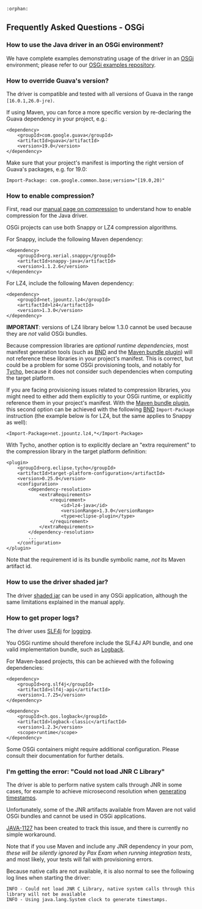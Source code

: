 ```eval_rst
:orphan:
```

## Frequently Asked Questions - OSGi

### How to use the Java driver in an OSGi environment?

We have complete examples demonstrating usage of the driver in an [OSGi]
environment; please refer to our [OSGi examples repository].


### How to override Guava's version?

The driver is compatible and tested with all versions of Guava in the range
`[16.0.1,26.0-jre)`.

If using Maven, you can force a more specific version by re-declaring
the Guava dependency in your project, e.g.:

    <dependency>
        <groupId>com.google.guava</groupId>
        <artifactId>guava</artifactId>
        <version>19.0</version>
    </dependency>

Make sure that your project's manifest is importing the right version
of Guava's packages, e.g. for 19.0:

    Import-Package: com.google.common.base;version="[19.0,20)"


### How to enable compression?

First, read our [manual page on compression](../../manual/compression/index)
to understand how to enable compression for the Java driver.
            
OSGi projects can use both Snappy or LZ4 compression algorithms. 

For Snappy, include the following Maven dependency:

    <dependency>
        <groupId>org.xerial.snappy</groupId>
        <artifactId>snappy-java</artifactId>
        <version>1.1.2.6</version>
    </dependency>

For LZ4, include the following Maven dependency:

    <dependency>
        <groupId>net.jpountz.lz4</groupId>
        <artifactId>lz4</artifactId>
        <version>1.3.0</version>
    </dependency>

**IMPORTANT**: versions of LZ4 library below 1.3.0 cannot be used
because they are _not_ valid OSGi bundles.

Because compression libraries are _optional runtime dependencies_, 
most manifest generation tools (such as [BND] and the [Maven bundle plugin]) 
will not reference these libraries in your project's manifest.
This is correct, but could be a problem for some OSGi provisioning tools,
and notably for [Tycho], because it does not consider such
dependencies when computing the target platform.

If you are facing provisioning issues related to compression libraries,
you might need to either add them explicitly to your OSGi runtime,
or explicitly reference them in your project's manifest.
With the [Maven bundle plugin], this second option can be achieved with the following 
[BND] `Import-Package` instruction (the example below is for
LZ4, but the same applies to Snappy as well):

    <Import-Package>net.jpountz.lz4,*</Import-Package>

With Tycho, another option is to explicitly declare an "extra requirement"
to the compression library in the target platform definition:

    <plugin>
        <groupId>org.eclipse.tycho</groupId>
        <artifactId>target-platform-configuration</artifactId>
        <version>0.25.0</version>
        <configuration>
            <dependency-resolution>
                <extraRequirements>
                    <requirement>
                        <id>lz4-java</id>
                        <versionRange>1.3.0</versionRange>
                        <type>eclipse-plugin</type>
                    </requirement>
                </extraRequirements>
            </dependency-resolution>
            ...
        </configuration>
    </plugin>
    
Note that the requirement id is its bundle symbolic name,
_not_ its Maven artifact id.

    
### How to use the driver shaded jar?

The driver [shaded jar](../../manual/shaded_jar/index) can be used 
in any OSGi application, although the same limitations explained in
the manual apply.


### How to get proper logs?

The driver uses [SLF4j] for [logging](../../manual/logging/index).

You OSGi runtime should therefore include the SLF4J API bundle, and
one valid implementation bundle, such as [Logback].

For Maven-based projects, this can be achieved with the following 
dependencies:

    <dependency>
        <groupId>org.slf4j</groupId>
        <artifactId>slf4j-api</artifactId>
        <version>1.7.25</version>
    </dependency>

    <dependency>
        <groupId>ch.qos.logback</groupId>
        <artifactId>logback-classic</artifactId>
        <version>1.2.3</version>
        <scope>runtime</scope>
    </dependency>

Some OSGi containers might require additional configuration.
Please consult their documentation for further details.
                

### I'm getting the error: "Could not load JNR C Library"

The driver is able to perform native system calls through JNR in some cases,
for example to achieve microsecond resolution when 
[generating timestamps](../../manual/query_timestamps/index).

Unfortunately, some of the JNR artifacts available from Maven 
are not valid OSGi bundles and cannot be used in OSGi applications.

[JAVA-1127] has been created to track this issue, and there
is currently no simple workaround.

Note that if you use Maven and include any JNR dependency
in your pom, _these will be silently ignored by Pax Exam when
running integration tests_, and most likely, your tests will
fail with provisioning errors.

Because native calls are not available, 
it is also normal to see the following log lines when starting the driver:

    INFO - Could not load JNR C Library, native system calls through this library will not be available
    INFO - Using java.lang.System clock to generate timestamps.


[OSGi]:https://www.osgi.org
[Felix]:https://cwiki.apache.org/confluence/display/FELIX/Index
[JAVA-1127]:https://datastax-oss.atlassian.net/browse/JAVA-1127
[BND]:http://bnd.bndtools.org/
[Maven bundle plugin]:https://cwiki.apache.org/confluence/display/FELIX/Apache+Felix+Maven+Bundle+Plugin+%28BND%29
[OSGi examples repository]:https://github.com/datastax/java-driver-examples-osgi
[without metrics]:https://docs.datastax.com/en/drivers/java/3.10/com/datastax/driver/core/Cluster.Builder.html#withoutMetrics--
[SLF4J]:http://www.slf4j.org/
[Logback]:http://logback.qos.ch/
[Tycho]:https://eclipse.org/tycho/
